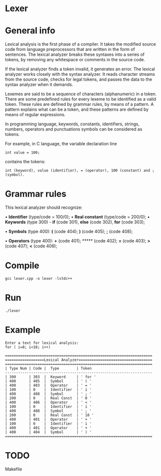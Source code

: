 # Lexer

# General info

Lexical analysis is the first phase of a compiler. It takes the modified source code from language preprocessors that are written in the form of sentences. The lexical analyzer breaks these syntaxes into a series of tokens, by removing any whitespace or comments in the source code.

If the lexical analyzer finds a token invalid, it generates an error. The lexical analyzer works closely with the syntax analyzer. It reads character streams from the source code, checks for legal tokens, and passes the data to the syntax analyzer when it demands.

Lexemes are said to be a sequence of characters (alphanumeric) in a token. There are some predefined rules for every lexeme to be identified as a valid token. These rules are defined by grammar rules, by means of a pattern. A pattern explains what can be a token, and these patterns are defined by means of regular expressions.

In programming language, keywords, constants, identifiers, strings, numbers, operators and punctuations symbols can be considered as tokens.

For example, in C language, the variable declaration line

```
int value = 100;
```

contains the tokens:

```
int (keyword), value (identifier), = (operator), 100 (constant) and ; (symbol).
```

# Grammar rules

This lexical analyzer should recognize:

• **Identifier** (type/code = 100/0);
• **Real constant** (type/code = 200/0);
• **Keywords** (type 300) - **if** (code 301), **else** (code 302), **for** (code 303);

• **Symbols** (type 400): 
        **(** (code 404);
        **)** (code  405); 
        **;** (code 408);

• **Operators** (type 400):
      **+** (code 401); 
      ***** (code 402); 
      **=** (code 403); 
      **>** (code 407); 
      **<** (code 406);
      
 # Compile
 
```
gcc lexer.cpp -o lexer -lstdc++
```
 
 # Run
 
 ```
./lexer
 ```
 
 # Example 

```
Enter a text for lexical analysis: 
for ( i=0; i<10; i++)                 

====================================================================
==================Lexical Analyzer==================================
====================================================================
| Type Num | Code |  Type        | Token                         
--------------------------------------------------------------------
| 300      | 303  |  Keyword     | ' for ' 
| 400      | 405  |  Symbol      | ' ( ' 
| 400      | 403  |  Operator    | ' = ' 
| 100      | 0    |  Identifier  | ' i ' 
| 400      | 408  |  Symbol      | ' ; ' 
| 200      | 0    |  Real Const  | ' 0 ' 
| 400      | 406  |  Operator    | ' < ' 
| 100      | 0    |  Identifier  | ' i ' 
| 400      | 408  |  Symbol      | ' ; ' 
| 200      | 0    |  Real Const  | ' 10 ' 
| 400      | 401  |  Operator    | ' + ' 
| 100      | 0    |  Identifier  | ' i ' 
| 400      | 401  |  Operator    | ' + ' 
| 400      | 404  |  Symbol      | ' ) ' 
====================================================================
```
 
# TODO 
Makefile
